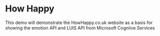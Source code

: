 # How Happy
This demo will demonstrate the HowHappy.co.uk website as a basis for showing the emotion API and LUIS API from Microsoft Cogniive Services

